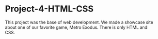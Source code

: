 # Project-4-HTML-CSS
This project was the base of web development. We made a showcase site about one of our favorite game, Metro Exodus. There is only HTML and CSS.
